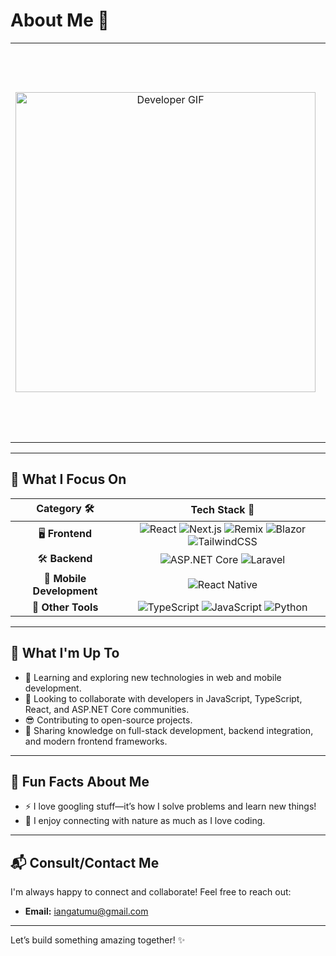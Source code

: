 # About Me 👋

<table style="width: 100%;">
  <tr>
    <td style="width: 200%; text-align: center;">
      <img src="https://media1.tenor.com/m/2fXbn6Xtt0UAAAAd/software-software-development.gif" alt="Developer GIF" style="width: 50vw; height: auto;" />
    </td>
    <td style="width: 50%; vertical-align: top;">
      <p><b>
        Hello, I'm Ian 👨‍💻. I am a full-stack developer passionate about building efficient, user-friendly, future-proof, and scalable web and mobile applications. 
        My expertise spans both frontend and backend development. I thrive in collaborating with the web development community and enjoy contributing to open-source projects.
      </b></p>
    </td>
  </tr>
</table>


---

## 🚀 **What I Focus On**

| **Category** 🛠️       | **Tech Stack** 🚀                                                                 |
|:------------------------:|:----------------------------------------------------------------------------:|
| 🖥️ **Frontend**         | ![React](https://img.shields.io/badge/-React-20232A?logo=react&logoColor=61DAFB) ![Next.js](https://img.shields.io/badge/-Next.js-000000?logo=next.js&logoColor=white) ![Remix](https://img.shields.io/badge/-Remix-000000?logo=remix&logoColor=white) ![Blazor](https://img.shields.io/badge/-Blazor-512BD4?logo=blazor&logoColor=white) ![TailwindCSS](https://img.shields.io/badge/-TailwindCSS-06B6D4?logo=tailwind-css&logoColor=white) |
| 🛠️ **Backend**          | ![ASP.NET Core](https://img.shields.io/badge/-ASP.NET_Core-512BD4?logo=dotnet&logoColor=white) ![Laravel](https://img.shields.io/badge/-Laravel-FF2D20?logo=laravel&logoColor=white) |
| 📱 **Mobile Development**| ![React Native](https://img.shields.io/badge/-React_Native-20232A?logo=react&logoColor=61DAFB)                       |
| 🔧 **Other Tools**       | ![TypeScript](https://img.shields.io/badge/-TypeScript-007ACC?logo=typescript&logoColor=white) ![JavaScript](https://img.shields.io/badge/-JavaScript-F7DF1E?logo=javascript&logoColor=black) ![Python](https://img.shields.io/badge/-Python-3776AB?logo=python&logoColor=white)          |

---

## 🤔 **What I'm Up To**

- 🌱 Learning and exploring new technologies in web and mobile development.  
- 👯 Looking to collaborate with developers in JavaScript, TypeScript, React, and ASP.NET Core communities.  
- 😎 Contributing to open-source projects.  
- 💬 Sharing knowledge on full-stack development, backend integration, and modern frontend frameworks.  

---

## 🌟 **Fun Facts About Me**

- ⚡ I love googling stuff—it’s how I solve problems and learn new things!  
- 🌳 I enjoy connecting with nature as much as I love coding.  

---

## 📬 **Consult/Contact Me**

I'm always happy to connect and collaborate! Feel free to reach out:  
- **Email:** [iangatumu@gmail.com](mailto:iangatumu@gmail.com)  

---

Let’s build something amazing together! ✨

